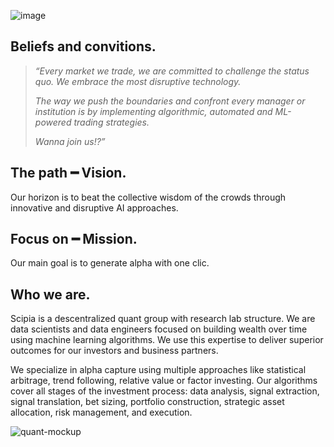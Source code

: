 ![image](https://user-images.githubusercontent.com/120015113/206425566-2c9f0ff7-5c2e-44d9-beda-9426dcb1e335.png)

<h2> Beliefs and convitions. </h2>

> _“Every market we trade, we are committed to challenge the status quo. We embrace the most disruptive technology._
> 
> _The way we push the boundaries and confront every manager or institution is by implementing algorithmic, automated and ML-powered trading strategies._
> 
> _Wanna join us!?”_


<h2> The path ━ Vision. </h2>

Our horizon is to beat the collective wisdom of the crowds through innovative and disruptive AI approaches.

<h2> Focus on ━ Mission. </h2>

Our main goal is to generate alpha with one clic.

<h2> Who we are. </h2>

Scipia is a descentralized quant group with research lab structure. We are data scientists and data engineers focused on building wealth over time using machine learning algorithms. We use this expertise to deliver superior outcomes for our investors and business partners.

We specialize in alpha capture using multiple approaches like statistical arbitrage, trend following, relative value or factor investing. Our algorithms cover all stages of the investment process: data analysis, signal extraction, signal translation, bet sizing, portfolio construction, strategic asset allocation, risk management, and execution.


![quant-mockup](https://user-images.githubusercontent.com/120015113/206424671-b2ca318a-ff58-4c5f-9813-2e7769035cea.png)
